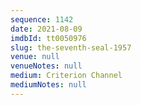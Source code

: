```yaml
---
sequence: 1142
date: 2021-08-09
imdbId: tt0050976
slug: the-seventh-seal-1957
venue: null
venueNotes: null
medium: Criterion Channel
mediumNotes: null
---
```

